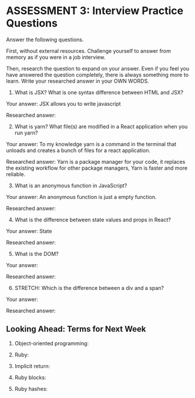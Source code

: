 # ASSESSMENT 3: Interview Practice Questions

Answer the following questions.

First, without external resources. Challenge yourself to answer from memory as if you were in a job interview.

Then, research the question to expand on your answer. Even if you feel you have answered the question completely, there is always something more to learn. Write your researched answer in your OWN WORDS.

1. What is JSX? What is one syntax difference between HTML and JSX?

Your answer: JSX allows you to write javascript 

Researched answer:

2. What is yarn? What file(s) are modified in a React application when you run yarn?

Your answer: To my knowledge yarn is a command in the terminal that unloads and creates a bunch of files for a react application. 

Researched answer: Yarn is a package manager for your code, it replaces the existing workflow for other package managers, Yarn is faster and more reliable.

3. What is an anonymous function in JavaScript?

Your answer: An anonymous function is just a empty function. 

Researched answer:

4. What is the difference between state values and props in React?

Your answer: State 

Researched answer:

5. What is the DOM?

Your answer:

Researched answer:

6. STRETCH: Which is the difference between a div and a span?

Your answer:

Researched answer:

## Looking Ahead: Terms for Next Week

1. Object-oriented programming:

2. Ruby:

3. Implicit return:

4. Ruby blocks:

5. Ruby hashes:
